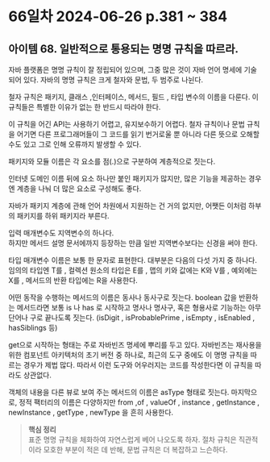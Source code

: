 # 66일차 2024-06-26 p.381 ~ 384

## 아이템 68. 일반적으로 통용되는 명명 규칙을 따르라.

자바 플랫폼은 명명 규칙이 잘 정립되어 있으며, 그중 많은 것이 자바 언어 명세에 기술되어 있다. 
자바의 명명 규칙은 크게 철자와 문법, 두 범주로 나뉜다.

철자 규칙은 패키지, 클래스 ,인터페이스, 메서드, 필드 , 타입 변수의 이름을 다룬다.
이 규칙들은 특별한 이유가 없는 한 반드시 따라야 한다.

이 규칙을 어긴 API는 사용하기 어렵고, 유지보수하기 어렵다. 
철자 규칙이나 문법 규칙을 어기면 다른 프로그래머들이 그 코드를 읽기 번거로울 뿐 아니라 다른 뜻으로 오해할 수도 있고 
그로 인해 오류까지 발생할 수 있다.

패키지와 모듈 이름은 각 요소를 점(.)으로 구분하여 계층적으로 짓는다.

인터넷 도메인 이름 뒤에 요소 하나만 붙인 패키지가 많지만, 많은 기능을 제공하는 경우엔 계층을 나눠 더 많은 요소로 구성해도 좋다.

자바가 패키지 계층에 관해 언어 차원에서 지원하는 건 거의 없지만, 어쨋든 이처럼 하부의 패키지를 하위 패키지라 부른다.

입력 매개변수도 지역변수의 하나다.  
하지만 메서드 설명 문서에까지 등장하는 만큼 일반 지역변수보다는 신경을 써야 한다.

타입 매개변수 이름은 보통 한 문자로 표현한다. 대부분은 다음의 다섯 가지 중 하나다.
임의의 타입엔 T를 , 컬렉션 원소의 타입은 E를 , 맵의 키와 값에는 K와 V를 , 예외에는 X를 , 메서드의 반환 타입에는
R을 사용한다.

어떤 동작을 수행하는 메서드의 이름은 동사나 동사구로 짓는다. 
boolean 값을 반환하는 메서드라면 보통 is 나 has 로 시작하고 명사나 명사구, 혹은 형용사로 기능하는 아무 단어나 구로
끝나도록 짓는다.
(isDigit , isProbablePrime , isEmpty , isEnabled , hasSiblings 등)

get으로 시작하는 형태는 주로 자바빈즈 명세에 뿌리를 두고 있다.
자바빈즈는 재사용을 위한 컴포넌트 아키텍처의 초기 버전 중 하나로, 최근의 도구 중에도 이 명명 규칙을 따르는 경우가 제법 많다.
따라서 이런 도구와 어우러지는 코드를 작성한다면 이 규칙을 따라도 상관없다.

객체의 내용을 다른 뷰로 보여 주는 메서드의 이름은 asType 형태로 짓는다. 
마지막으로, 정적 팩터리의 이름은 다양하지만 from ,of , valueOf , instance , getInstance , newInstance , 
getType , newType 을 흔히 사용한다. 

> **핵심 정리**
> <br/>
> 표준 명명 규칙을 체화하여 자연스럽게 베어 나오도록 하자. 
> 절차 규칙은 직관적이라 모호한 부분이 적은 데 반해, 문법 규칙은 더 복잡하고 느슨하다.

